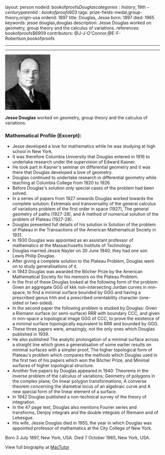 layout: person
nodeid: bookofproofs$Douglas
categories: history,19th-century
parentid: bookofproofs$603
tags: prize-fields-medal,group-theory,origin-usa
orderid: 1897
title: Douglas, Jesse
born: 1897
died: 1965
keywords: jesse douglas,douglas
description: Jesse Douglas worked on geometry, group theory and the calculus of variations.
references: bookofproofs$6909
contributors: @J-J-O'Connor,@E-F-Robertson,bookofproofs

---



---

![Douglas.jpg](https://github.com/bookofproofs/bookofproofs.github.io/blob/main/_sources/_assets/images/portraits/Douglas.jpg?raw=true)

**Jesse Douglas** worked on geometry, group theory and the calculus of variations.

### Mathematical Profile (Excerpt):
* Jesse developed a love for mathematics while he was studying at high school in New York.
* It was therefore Columbia University that Douglas entered in 1916 to undertake research under the supervision of Edward Kasner.
* He took part in Kasner's seminar on differential geometry and it was there that Douglas developed a love of geometry.
* Douglas continued to undertake research in differential geometry while teaching at Columbia College from 1920 to 1926.
* Before Douglas's solution only special cases of the problem had been solved.
* In a series of papers from 1927 onwards Douglas worked towards the complete solution: Extremals and transversality of the general calculus of variations problem of the first order in space (1927), The general geometry of paths (1927-28), and A method of numerical solution of the problem of Plateau (1927-28).
* Douglas presented full details of his solution in Solution of the problem of Plateau  in the Transactions of the American Mathematical Society  in 1931.
* In 1930 Douglas was appointed as an assistant professor of mathematics at the Massachusetts Institute of Technology.
* Douglas married Jessie Nayler on 30 June 1940; they had one son Lewis Philip Douglas.
* After giving a complete solution to the Plateau Problem, Douglas went on to study generalisations of it.
* In 1943 Douglas was awarded the Bôcher Prize by the American Mathematical Society for his memoirs on the Plateau Problem.
* In the first of these Douglas looked at the following form of the problem: Given an aggregate GGG of kkk non-intersecting Jordan curves in nnn-space, to find a minimal surface bounded by GGG and having a prescribed genus hhh and a prescribed orientability character (one-sided or two-sided).
* In the second paper the following problem is studied by Douglas: Given a Riemann surface (or semi-surface) RRR with boundary CCC, and given in nnn-space a topological image GGG of CCC, to prove the existence of a minimal surface topologically equivalent to RRR and bounded by GGG.
* These three papers were, amazingly, not the only ones which Douglas published in 1939.
* He also published The analytic prolongation of a minimal surface across a straight line  which gives a generalisation of some earlier results on minimal surfaces with a simpler proof, The higher topological form of Plateau's problem  which compares the methods which Douglas used in the first two of his papers which won the Bôcher Prize, and Minimal surfaces of higher topological structure.
* Another five papers by Douglas appeared in 1940: Theorems in the inverse problem of the calculus of variations; Geometry of polygons in the complex plane; On linear polygon transformations; A converse theorem concerning the diametral locus of an algebraic curve  and A new special form of the linear element of a surface.
* In 1942 Douglas published a non-technical survey of the theory of integration.
* In the 47 page text, Douglas also mentions Fourier series and transforms, Denjoy integrals and the double integrals of Riemann and of Lebesgue.
* His wife, Jessie Douglas died in 1955, the year in which Douglas was appointed professor of mathematics at the City College of New York.

Born 3 July 1897, New York, USA. Died 7 October 1965, New York, USA.

View full biography at [MacTutor](https://mathshistory.st-andrews.ac.uk/Biographies/Douglas/)
